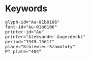 # Keywords
<pre>
glyph-id="Au-01b0106"
font-id="Au-01b0106"
printer-id="Au"
printer="Aleksander Augezdecki"
period="1549–1561?"
place="Królewiec-Szamotuły"
PT plate="404"
</pre>
